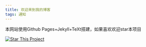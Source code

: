 ```yaml
---
title: 欢迎来到我的博客
tags: 通知
---
```


本网站使用Github Pages+Jekyll+TeXt搭建，如果喜欢欢迎star本项目

[![Star This Project](https://img.shields.io/github/stars/kitian616/jekyll-TeXt-theme.svg?label=Stars&style=social)](https://github.com/LiJiabo/lijiabo.github.io)